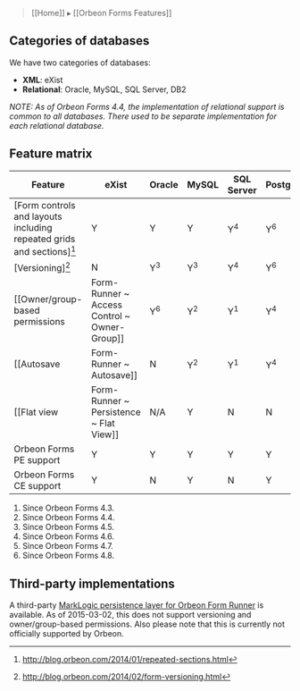 > [[Home]] ▸ [[Orbeon Forms Features]]

## Categories of databases

We have two categories of databases:

- __XML__: eXist
- __Relational__: Oracle, MySQL, SQL Server, DB2

*NOTE: As of Orbeon Forms 4.4, the implementation of relational support is common to all databases. There used to be separate implementation for each relational database.*

## Feature matrix

Feature                                                                                   |eXist        |Oracle       |MySQL        |SQL Server   |PostgreSQL   |DB2
------------------------------------------------------------------------------------------|-------------|-------------|-------------|-------------|-------------|-------------
[Form controls and layouts including repeated grids and sections][^1]                     |Y            |Y            |Y            |Y<sup>4</sup>|Y<sup>6</sup>|Y<sup>1</sup>
[Versioning][^2]                                                                          |N            |Y<sup>3</sup>|Y<sup>3</sup>|Y<sup>4</sup>|Y<sup>6</sup>|Y<sup>3</sup>
[[Owner/group-based permissions|Form-Runner ~ Access Control ~ Owner-Group]]|Y<sup>6</sup>|Y<sup>2</sup>|Y<sup>1</sup>|Y<sup>4</sup>|Y<sup>6</sup>|Y<sup>1</sup>
[[Autosave|Form-Runner ~ Autosave]]                                                       |N            |Y<sup>2</sup>|Y<sup>1</sup>|Y<sup>4</sup>|Y<sup>6</sup>|Y<sup>1</sup>
[[Flat view|Form-Runner ~ Persistence ~ Flat View]]                                       |N/A          |Y            |N            |N            |Y<sup>6</sup>|Y<sup>5</sup>
Orbeon Forms PE support                                                                   |Y            |Y            |Y            |Y            |Y            |Y
Orbeon Forms CE support                                                                   |Y            |N            |Y            |N            |Y            |N

1. Since Orbeon Forms 4.3.
1. Since Orbeon Forms 4.4.
1. Since Orbeon Forms 4.5.
1. Since Orbeon Forms 4.6.
1. Since Orbeon Forms 4.7.
1. Since Orbeon Forms 4.8.

[^1]: http://blog.orbeon.com/2014/01/repeated-sections.html
[^2]: http://blog.orbeon.com/2014/02/form-versioning.html

## Third-party implementations

A third-party [MarkLogic persistence layer for Orbeon Form Runner](https://gitlab.dyomedea.com/marklogic/orbeon-form-runner-persistence-layer/tree/master) is available. As of 2015-03-02, this does not support versioning and owner/group-based permissions. Also please note that this is currently not officially supported by Orbeon.
